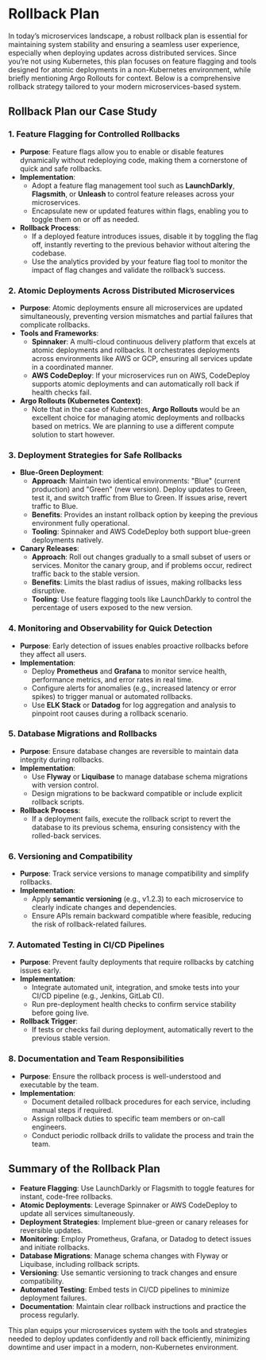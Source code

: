 # Rollback Plan

In today’s microservices landscape, a robust rollback plan is essential for maintaining system stability and ensuring a seamless user experience, especially when deploying updates across distributed services. Since you’re not using Kubernetes, this plan focuses on feature flagging and tools designed for atomic deployments in a non-Kubernetes environment, while briefly mentioning Argo Rollouts for context. Below is a comprehensive rollback strategy tailored to your modern microservices-based system.

## Rollback Plan our Case Study

### 1. **Feature Flagging for Controlled Rollbacks**
   - **Purpose**: Feature flags allow you to enable or disable features dynamically without redeploying code, making them a cornerstone of quick and safe rollbacks.
   - **Implementation**:
     - Adopt a feature flag management tool such as **LaunchDarkly**, **Flagsmith**, or **Unleash** to control feature releases across your microservices.
     - Encapsulate new or updated features within flags, enabling you to toggle them on or off as needed.
   - **Rollback Process**:
     - If a deployed feature introduces issues, disable it by toggling the flag off, instantly reverting to the previous behavior without altering the codebase.
     - Use the analytics provided by your feature flag tool to monitor the impact of flag changes and validate the rollback’s success.

### 2. **Atomic Deployments Across Distributed Microservices**
   - **Purpose**: Atomic deployments ensure all microservices are updated simultaneously, preventing version mismatches and partial failures that complicate rollbacks.
   - **Tools and Frameworks**:
     - **Spinnaker**: A multi-cloud continuous delivery platform that excels at atomic deployments and rollbacks. It orchestrates deployments across environments like AWS or GCP, ensuring all services update in a coordinated manner.
     - **AWS CodeDeploy**: If your microservices run on AWS, CodeDeploy supports atomic deployments and can automatically roll back if health checks fail.
   - **Argo Rollouts (Kubernetes Context)**:
     - Note that in the case of Kubernetes, **Argo Rollouts** would be an excellent choice for managing atomic deployments and rollbacks based on metrics. We are planning to use a different compute solution to start however.

### 3. **Deployment Strategies for Safe Rollbacks**
   - **Blue-Green Deployment**:
     - **Approach**: Maintain two identical environments: "Blue" (current production) and "Green" (new version). Deploy updates to Green, test it, and switch traffic from Blue to Green. If issues arise, revert traffic to Blue.
     - **Benefits**: Provides an instant rollback option by keeping the previous environment fully operational.
     - **Tooling**: Spinnaker and AWS CodeDeploy both support blue-green deployments natively.
   - **Canary Releases**:
     - **Approach**: Roll out changes gradually to a small subset of users or services. Monitor the canary group, and if problems occur, redirect traffic back to the stable version.
     - **Benefits**: Limits the blast radius of issues, making rollbacks less disruptive.
     - **Tooling**: Use feature flagging tools like LaunchDarkly to control the percentage of users exposed to the new version.

### 4. **Monitoring and Observability for Quick Detection**
   - **Purpose**: Early detection of issues enables proactive rollbacks before they affect all users.
   - **Implementation**:
     - Deploy **Prometheus** and **Grafana** to monitor service health, performance metrics, and error rates in real time.
     - Configure alerts for anomalies (e.g., increased latency or error spikes) to trigger manual or automated rollbacks.
     - Use **ELK Stack** or **Datadog** for log aggregation and analysis to pinpoint root causes during a rollback scenario.

### 5. **Database Migrations and Rollbacks**
   - **Purpose**: Ensure database changes are reversible to maintain data integrity during rollbacks.
   - **Implementation**:
     - Use **Flyway** or **Liquibase** to manage database schema migrations with version control.
     - Design migrations to be backward compatible or include explicit rollback scripts.
   - **Rollback Process**:
     - If a deployment fails, execute the rollback script to revert the database to its previous schema, ensuring consistency with the rolled-back services.

### 6. **Versioning and Compatibility**
   - **Purpose**: Track service versions to manage compatibility and simplify rollbacks.
   - **Implementation**:
     - Apply **semantic versioning** (e.g., v1.2.3) to each microservice to clearly indicate changes and dependencies.
     - Ensure APIs remain backward compatible where feasible, reducing the risk of rollback-related failures.

### 7. **Automated Testing in CI/CD Pipelines**
   - **Purpose**: Prevent faulty deployments that require rollbacks by catching issues early.
   - **Implementation**:
     - Integrate automated unit, integration, and smoke tests into your CI/CD pipeline (e.g., Jenkins, GitLab CI).
     - Run pre-deployment health checks to confirm service stability before going live.
   - **Rollback Trigger**:
     - If tests or checks fail during deployment, automatically revert to the previous stable version.

### 8. **Documentation and Team Responsibilities**
   - **Purpose**: Ensure the rollback process is well-understood and executable by the team.
   - **Implementation**:
     - Document detailed rollback procedures for each service, including manual steps if required.
     - Assign rollback duties to specific team members or on-call engineers.
     - Conduct periodic rollback drills to validate the process and train the team.

## Summary of the Rollback Plan
- **Feature Flagging**: Use LaunchDarkly or Flagsmith to toggle features for instant, code-free rollbacks.
- **Atomic Deployments**: Leverage Spinnaker or AWS CodeDeploy to update all services simultaneously.
- **Deployment Strategies**: Implement blue-green or canary releases for reversible updates.
- **Monitoring**: Employ Prometheus, Grafana, or Datadog to detect issues and initiate rollbacks.
- **Database Migrations**: Manage schema changes with Flyway or Liquibase, including rollback scripts.
- **Versioning**: Use semantic versioning to track changes and ensure compatibility.
- **Automated Testing**: Embed tests in CI/CD pipelines to minimize deployment failures.
- **Documentation**: Maintain clear rollback instructions and practice the process regularly.

This plan equips your microservices system with the tools and strategies needed to deploy updates confidently and roll back efficiently, minimizing downtime and user impact in a modern, non-Kubernetes environment.
